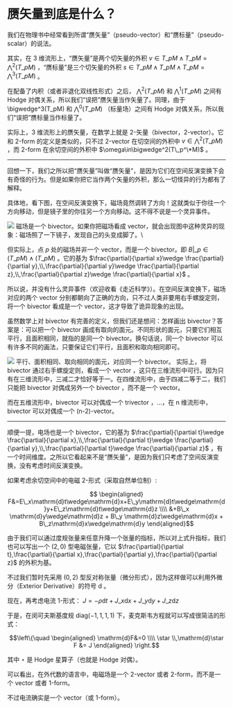 # 赝矢量到底是什么？


我们在物理书中经常看到所谓“赝矢量”（pseudo-vector）和“赝标量”（pseudo-scalar）的说法。

其实，在 3 维流形上，“赝矢量”是两个切矢量的外积 $v\in T\_pM\wedge T\_pM=\bigwedge^2(T\_pM)$ ，“赝标量”是三个切矢量的外积 $s\in T\_pM\wedge T\_pM\wedge T\_pM=\bigwedge^3(T\_pM)$ 。

在配备了内积（或者非退化双线性形式）之后， $\bigwedge^2(T\_pM)$ 和 $\bigwedge^1(T\_pM)$ 之间有 Hodge 对偶关系，所以我们“误把”赝矢量当作矢量了。同理，由于 \bigwedge^3(T\_pM) 和 $\bigwedge^0(T\_pM)$ （标量场）之间有 Hodge 对偶关系，所以我们“误把”赝标量当作标量了。

实际上，3 维流形上的赝矢量，在数学上就是 2-矢量（bivector，2-vector）。它和 2-form 的定义是类似的，只不过 2-vector 在切空间的外积中 $v\in\bigwedge^2(T\_pM)$ ，而 2-form 在余切空间的外积中 $\omega\in\bigwedge^2(T\_p^\*M)$ 。



---

回想一下，我们之所以把“赝矢量”叫做“赝矢量”，是因为它们在空间反演变换下会有奇怪的行为。但是如果你把它当作两个矢量的外积，那么一切怪异的行为都有了解释。

具体地，看下图，在空间反演变换下，磁场竟然调转了方向！这就类似于你往一个方向移动，但是镜子里的你往另一个方向移动。这不得不说是一个灵异事件。

![](赝矢量到底是什么_Godfly_files/v2-150afa97add22c5c168c9e770fed9873_r.jpg)
磁场是一个 bivector。如果你把磁场看成 vector，就会出现图中这种灵异的现象：磁场照了一下镜子，发现自己的头变成脚了。\

但实际上，点 $p$ 处的磁场并非一个 vector，而是一个 bivector。即 $B|\_p\in (T\_pM)\wedge (T\_pM)$ 。它的基为 $\frac{\partial}{\partial x}\wedge \frac{\partial}{\partial y},\\,\frac{\partial}{\partial y}\wedge \frac{\partial}{\partial z},\\,\frac{\partial}{\partial z}\wedge \frac{\partial}{\partial x}$ 。

所以说，并没有什么灵异事件（欢迎收看《走近科学》）。在空间反演变换下，磁场对应的两个 vector 分别都朝向了正确的方向，只不过人类非要用右手螺旋定则，将一个 bivector 看成是一个 vector，这才导致了诡异现象的出现。

虽然数学上对 bivector 有完善的定义，但我们还是想问：怎样画出 bivector？答案是：可以把一个 bivector 画成有取向的面元。不同形状的面元，只要它们相互平行，且面积相同，就指的是同一个 bivector。换句话说，同一个 bivector 可以有许多不同的画法，只要保证它们平行，且面积和取向相同即可。

![](赝矢量到底是什么_Godfly_files/v2-8eaa2d066145c8fa7f4f4336286f4062_b.jpg)
平行、面积相同、取向相同的面元，对应同一个 bivector。
实际上，将 bivector 通过右手螺旋定则，看成一个 vector ，这只在三维流形中可行。因为只有在三维流形中，三减二才恰好等于一。在四维流形中，由于四减二等于二，我们只能把 bivector 对偶成另外一个 bivector ，而不是一个 vector。

而在五维流形中，bivector 可以对偶成一个 trivector ，...，在 n 维流形中，bivector 可以对偶成一个 (n-2)-vector。

---

顺便一提，电场也是一个 bivector，它的基为 $\frac{\partial}{\partial t}\wedge \frac{\partial}{\partial x},\\,\frac{\partial}{\partial t}\wedge \frac{\partial}{\partial y},\\,\frac{\partial}{\partial t}\wedge \frac{\partial}{\partial z}$ ，有一个时间维度。之所以它看起来不是“赝矢量”，是因为我们只考虑了空间反演变换，没有考虑时间反演变换。

如果考虑余切空间中的电磁 2-形式（采取自然单位制）:

$$ \begin{aligned} F&=E\_x\mathrm{d}t\wedge\mathrm{d}x+E\_y\mathrm{d}t\wedge\mathrm{d}y+E\_z\mathrm{d}t\wedge\mathrm{d}z \\\\ &+B\_x \mathrm{d}y\wedge\mathrm{d}z + B\_y \mathrm{d}z\wedge\mathrm{d}x + B\_z\mathrm{d}x\wedge\mathrm{d}y \end{aligned}$$

由于我们可以通过度规张量来任意升降一个张量的指标，所以对上式升指标，我们也可以写出一个 $(2,0)$ 型电磁张量，它以 $\frac{\partial}{\partial t},\frac{\partial}{\partial x},\frac{\partial}{\partial y},\frac{\partial}{\partial z}$ 的外积为基。

不过我们暂时先采用 $(0,2)$ 型反对称张量（微分形式），因为这样做可以利用外微分（Exterior Derivative）的符号 $\mathrm{d}$ 。

现在，再考虑电流 1-形式： $J=-\rho\mathrm{d}t+J\_x\mathrm{d}x+J\_y\mathrm{d}y+J\_z\mathrm{d}z$

于是，在闵可夫斯基度规 $\text{diag}(-1,1,1,1)$ 下，麦克斯韦方程就可以写成很简洁的形式：

$$\left\{\quad \begin{aligned} \mathrm{d}F&=0 \\\\ \star \\,\mathrm{d}\star F &= J \end{aligned} \right.$$ 

其中 $\star$ 是 Hodge 星算子（也就是 Hodge 对偶）。

可以看出，在外代数的语言中，电磁场是一个 2-vector 或者 2-form，而不是一个 vector 或者 1-form。

不过电流确实是一个 vector（或 1-form）。
